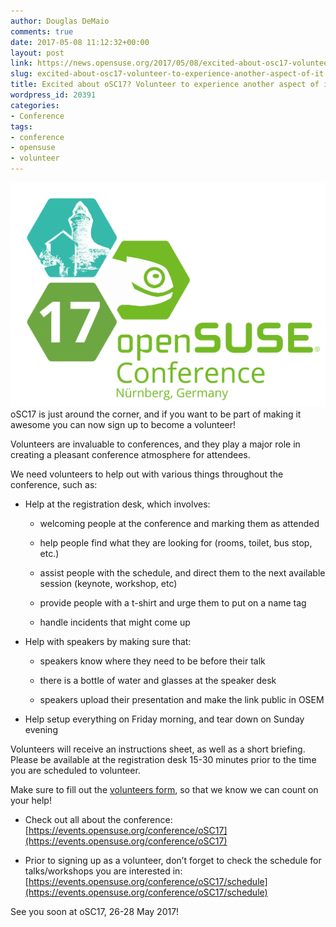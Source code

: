 ```yaml
---
author: Douglas DeMaio
comments: true
date: 2017-05-08 11:12:32+00:00
layout: post
link: https://news.opensuse.org/2017/05/08/excited-about-osc17-volunteer-to-experience-another-aspect-of-it/
slug: excited-about-osc17-volunteer-to-experience-another-aspect-of-it
title: Excited about oSC17? Volunteer to experience another aspect of it!
wordpress_id: 20391
categories:
- Conference
tags:
- conference
- opensuse
- volunteer
---
```


![](/wp-content/uploads/2017/05/osc17final.png)oSC17 is just around the corner, and if you want to be part of making it awesome you can now sign up to become a volunteer!

Volunteers are invaluable to conferences, and they play a major role in creating a pleasant conference atmosphere for attendees.

We need volunteers to help out with various things throughout the conference, such as:



 	
  * Help at the registration desk, which involves:

 	
    * welcoming people at the conference and marking them as attended

 	
    * help people find what they are looking for (rooms, toilet, bus stop, etc.)

 	
    * assist people with the schedule, and direct them to the next available session (keynote, workshop, etc)

 	
    * provide people with a t-shirt and urge them to put on a name tag

 	
    * handle incidents that might come up




 	
  * Help with speakers by making sure that:

 	
    * speakers know where they need to be before their talk

 	
    * there is a bottle of water and glasses at the speaker desk

 	
    * speakers upload their presentation and make the link public in OSEM




 	
  * Help setup everything on Friday morning, and tear down on Sunday evening


Volunteers will receive an instructions sheet, as well as a short briefing. Please be available at the registration desk 15-30 minutes prior to the time you are scheduled to volunteer.

Make sure to fill out the [volunteers form](http://goo.gl/Nq3HgQ), so that we know we can count on your help!



 	
  * Check out all about the conference: [https://events.opensuse.org/conference/oSC17](https://events.opensuse.org/conference/oSC17)

 	
  * Prior to signing up as a volunteer, don’t forget to check the schedule for talks/workshops you are interested in: [https://events.opensuse.org/conference/oSC17/schedule](https://events.opensuse.org/conference/oSC17/schedule)


See you soon at oSC17, 26-28 May 2017!
